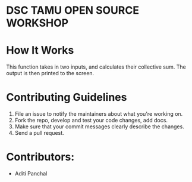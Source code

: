 # DSC TAMU OPEN SOURCE WORKSHOP

# How It Works
This function takes in two inputs, and calculates their collective sum. The output is then printed to the screen.

# Contributing Guidelines
1. File an issue to notify the maintainers about what you're working on.
2. Fork the repo, develop and test your code changes, add docs.
3. Make sure that your commit messages clearly describe the changes.
4. Send a pull request. 

# Contributors:
- Aditi Panchal
